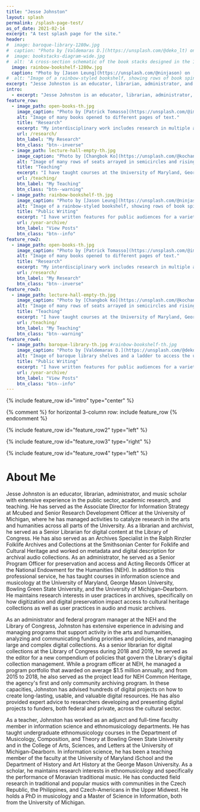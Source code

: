 ```yaml
---
title: "Jesse Johnston"
layout: splash
permalink: /splash-page-test/
as_of_date: 2021-02-14
excerpt: "A test splash page for the site."
header:
#  image: baroque-library-1280w.jpg 
#  caption: "Photo by [Valdemaras D.](https://unsplash.com/@deko_lt) on [Unsplash](https://unsplash.com/s/photos/library)"
#  image: bookstacks-diagram-wide.jpg
#  alt: 'A cross-section schematic of the book stacks designed in the 1890s for the Library of Congress by the Snead & Company Ironworks. Image cropped from "Longitudinal section of north stack, Library of Congress, Washington, D.C. (fig. 4)," Library of Congress ([LCCN 2007682525](https://www.loc.gov/item/2007682525/)).'
  image: rainbow-bookshelf-1280w.jpg
  caption: "Photo by [Jason Leung](https://unsplash.com/@ninjason) on [Unsplash](https://unsplash.com/s/photos/library)"
#  alt: "Image of a rainbow-styled bookshelf, showing rows of book spines with red, yellow, and orange colors."
excerpt: "Jesse Johnston is an educator, librarian, administrator, and music scholar with extensive experience in the public sector, academic research, and teaching."
intro:
  - excerpt: "Jesse Johnston is an educator, librarian, administrator, and music scholar with extensive experience in the public sector, academic research, and teaching."
feature_row:
  - image_path: open-books-th.jpg
    image_caption: "Photo by [Patrick Tomasso](https://unsplash.com/@impatrickt) on [Unsplash](https://unsplash.com/s/photos/library)"
    alt: "Image of many books opened to different pages of text."
    title: "Research"
    excerpt: "My interdisciplinary work includes research in multiple areas, spanning digital preservation, libraries, audio archives, and ethnomusicology."
    url: /research/
    btn_label: "My Research"
    btn_class: "btn--inverse"
  - image_path: lecture-hall-empty-th.jpg
    image_caption: "Photo by [Changbok Ko](https://unsplash.com/@kochangbok) on [Unsplash](https://unsplash.com/s/photos/teaching)"
    alt: "Image of many rows of seats arrayed in semicircles and rising to a far wall. This appears to be an empty lecture hall."
    title: "Teaching"
    excerpt: "I have taught courses at the University of Maryland, George Mason University, Bowling Green State University, and the University of Michigan-Dearborn."
    url: /teaching/
    btn_label: "My Teaching"
    btn_class: "btn--warning"
  - image_path: rainbow-bookshelf-th.jpg
    image_caption: "Photo by [Jason Leung](https://unsplash.com/@ninjason) on [Unsplash](https://unsplash.com/s/photos/library)"
    alt: "Image of a rainbow-styled bookshelf, showing rows of book spines with red, yellow, and orange colors."
    title: "Public Writing"
    excerpt: "I have written features for public audiences for a variety of federal government websites as well as my own blog. These pieces span topics from work in the humanities to data curation, digital preservation, and ethnomusicology."
    url: /year-archive/
    btn_label: "View Posts"
    btn_class: "btn--info"
feature_row2:
  - image_path: open-books-th.jpg
    image_caption: "Photo by [Patrick Tomasso](https://unsplash.com/@impatrickt) on [Unsplash](https://unsplash.com/s/photos/library)"
    alt: "Image of many books opened to different pages of text."
    title: "Research"
    excerpt: "My interdisciplinary work includes research in multiple areas, spanning digital preservation, libraries, audio archives, and ethnomusicology."
    url: /research/
    btn_label: "My Research"
    btn_class: "btn--inverse"
feature_row3:
  - image_path: lecture-hall-empty-th.jpg
    image_caption: "Photo by [Changbok Ko](https://unsplash.com/@kochangbok) on [Unsplash](https://unsplash.com/s/photos/teaching)"
    alt: "Image of many rows of seats arrayed in semicircles and rising to a far wall. This appears to be an empty lecture hall."
    title: "Teaching"
    excerpt: "I have taught courses at the University of Maryland, George Mason University, Bowling Green State University, and the University of Michigan-Dearborn."
    url: /teaching/
    btn_label: "My Teaching"
    btn_class: "btn--warning"
feature_row4:
  - image_path: baroque-library-th.jpg #rainbow-bookshelf-th.jpg
    image_caption: "Photo by [Valdemaras D.](https://unsplash.com/@deko_lt) on [Unsplash](https://unsplash.com/s/photos/library)"
    alt: "Image of baroque library shelves and a ladder to access the upper shelves."
    title: "Public Writing"
    excerpt: "I have written features for public audiences for a variety of federal government websites as well as my own blog. These pieces span topics from work in the humanities to data curation, digital preservation, and ethnomusicology."
    url: /year-archive/
    btn_label: "View Posts"
    btn_class: "btn--info"
---
```


{% include feature_row id="intro" type="center" %}

{% comment %}
for horizontal 3-column row: include feature_row
{% endcomment %}

{% include feature_row id="feature_row2" type="left" %}

{% include feature_row id="feature_row3" type="right" %}

{% include feature_row id="feature_row4" type="left" %}

# About Me

<span itemprop="name">Jesse Johnston</span><meta itemprop="description" content="Jesse Johnston is a cultural heritage professional, an educator, administrator, and musicologist who has extensive experience in the public and university sectors. He has extensive experience in the public sector as a funder and a federal program manager, as well as more than a decade of experience teaching archives and music in higher education. His research interests include performance studies, archives, postsocialism, musical instruments, musical exchange via digital media, music librarianship, and digital preservation and curation."><meta itemprop="duns" content="078589170"/><meta itemprop="naics" content="519120"/><meta itemprop="email" content="jj@jesseajohnston.net"/> is an educator, librarian, administrator, and music scholar with extensive experience in the public sector, academic research, and teaching. He has served as the <span itemprop="jobTitle">Associate Director for Information Strategy at Mcubed</span> and Senior Research Development Officer at the University of Michigan<meta itemprop="worksFor" content="University of Michigan"/>, where he has managed activities to catalyze research in the arts and humanities across all parts of the University. As a librarian and archivist, he served as a Senior Librarian for digital content <meta itemprop="jobTitle" content="Senior Digital Collections Specialist"/> at the <span itemprop="affiliation">Library of Congress</span>. He has also served as an <span itemprop="jobTitle">Archives Specialist</span> in the Ralph Rinzler Folklife Archives and Collections at the <span itemprop="affiliation">Smithsonian Center for Folklife and Cultural Heritage</span><meta itemprop="affiliation" content="Smithsonian Institution"/> and worked on metadata and digital description for archival audio collections. As an administrator, he served as a Senior Program Officer for preservation and access and Acting Records Officer at the <span itemprop="affiliation">National Endowment for the Humanities</span> (NEH). In addition to this professional service, he has taught courses in information science and musicology at the University of Maryland<meta itemprop="affiliation" content="University of Maryland"/>, George Mason University, Bowling Green State University, and the University of Michigan&ndash;Dearborn. He maintains research interests in user practices in archives, specifically on how digitization and digital preservation impact access to cultural heritage collections as well as user practices in audio and music archives.

As an administrator and federal program manager at the NEH and the Library of Congress, Johnston has extensive experience in advising and managing programs that support activity in the arts and humanities, analyzing and communicating funding priorities and policies, and managing large and complex digital collections. As a senior librarian for digital collections at the Library of Congress during 2018 and 2019, he served as the editor for a new compendium of policies that govern the Library's digital collection management. While a program officer at NEH, he managed a program portfolio that awarded on average $1.5 million annually, and from 2015 to 2018, he also served as the project lead for NEH Common Heritage, the agency's first and only community archiving program. In these capacities, Johnston has advised hundreds of digital projects on how to create long-lasting, usable, and valuable digital resources. He has also provided expert advice to researchers developing and presenting digital projects to funders, both federal and private, across the cultural sector.  

As a teacher, Johnston has worked as an adjunct and full-time faculty member in information science and ethnomusicology departments. He has taught undergraduate ethnomusicology courses in the Department of Musicology, Composition, and Theory at <span itemprop="affiliation">Bowling Green State University</span> and in the College of Arts, Sciences, and Letters at the <span itemprop="affiliation">University of Michigan&ndash;Dearborn</span>. In information science, he has been a teaching member of the faculty at the University of Maryland iSchool<meta itemprop="affiliation" content="University of Maryland"/> and the Department of History and Art History at the George Mason University. As a scholar, he maintains research interests in ethnomusicology and specifically the performance of Moravian traditional music. He has conducted field research in traditional and popular musics with communities in the Czech Republic, the Philippines, and Czech-Americans in the Upper Midwest. He holds a PhD in musicology and a Master of Science in Information, both from the <span itemprop="alumniOf">University of Michigan</span><meta itemprop="affiliation" content="University of Michigan"/><meta itemprop="alumniOf" content="University of Michigan School of Information"/><meta itemprop="alumniOf" content="Interlochen Arts Academy"/><meta itemprop="url" content="http://www.jesseajohnston.net/"><meta itemprop="url" content="http://www.linkedin.com/in/jesseajohnston">.